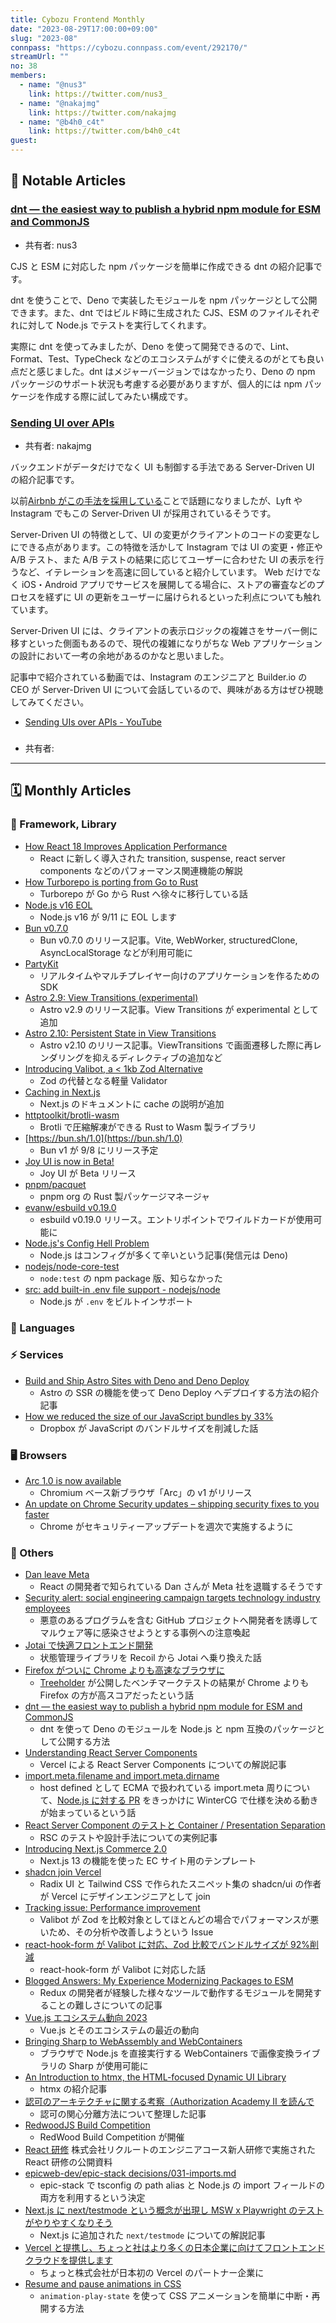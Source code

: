 ```yaml
---
title: Cybozu Frontend Monthly
date: "2023-08-29T17:00:00+09:00"
slug: "2023-08"
connpass: "https://cybozu.connpass.com/event/292170/"
streamUrl: ""
no: 38
members:
  - name: "@nus3"
    link: https://twitter.com/nus3_
  - name: "@nakajmg"
    link: https://twitter.com/nakajmg
  - name: "@b4h0_c4t"
    link: https://twitter.com/b4h0_c4t
guest:
---
```


## 👀 Notable Articles

### [dnt — the easiest way to publish a hybrid npm module for ESM and CommonJS](https://deno.com/blog/publish-esm-cjs-module-dnt)

- 共有者: nus3

CJS と ESM に対応した npm パッケージを簡単に作成できる dnt の紹介記事です。

dnt を使うことで、Deno で実装したモジュールを npm パッケージとして公開できます。また、dnt ではビルド時に生成された CJS、ESM のファイルそれぞれに対して Node.js でテストを実行してくれます。

実際に dnt を使ってみましたが、Deno を使って開発できるので、Lint、Format、Test、TypeCheck などのエコシステムがすぐに使えるのがとても良い点だと感じました。dnt はメジャーバージョンではなかったり、Deno の npm パッケージのサポート状況も考慮する必要がありますが、個人的には npm パッケージを作成する際に試してみたい構成です。

### [Sending UI over APIs](https://www.builder.io/blog/ui-over-apis)

- 共有者: nakajmg

バックエンドがデータだけでなく UI も制御する手法である Server-Driven UI の紹介記事です。

以前[Airbnb がこの手法を採用している](https://medium.com/airbnb-engineering/a-deep-dive-into-airbnbs-server-driven-ui-system-842244c5f5)ことで話題になりましたが、Lyft や Instagram でもこの Server-Driven UI が採用されているそうです。

Server-Driven UI の特徴として、UI の変更がクライアントのコードの変更なしにできる点があります。この特徴を活かして Instagram では UI の変更・修正や A/B テスト、また A/B テストの結果に応じてユーザーに合わせた UI の表示を行うなど、イテレーションを高速に回していると紹介しています。
Web だけでなく iOS・Android アプリでサービスを展開してる場合に、ストアの審査などのプロセスを経ずに UI の更新をユーザーに届けられるといった利点についても触れています。

Server-Driven UI には、クライアントの表示ロジックの複雑さをサーバー側に移すといった側面もあるので、現代の複雑になりがちな Web アプリケーションの設計において一考の余地があるのかなと思いました。

記事中で紹介されている動画では、Instagram のエンジニアと Builder.io の CEO が Server-Driven UI について会話しているので、興味がある方はぜひ視聴してみてください。

- [Sending UIs over APIs - YouTube](https://www.youtube.com/watch?v=uL-grjeYc18)

### []()

- 共有者:

---

## 🗓 Monthly Articles

### 📖 Framework, Library

- [How React 18 Improves Application Performance](https://vercel.com/blog/how-react-18-improves-application-performance)
  - React に新しく導入された transition, suspense, react server components などのパフォーマンス関連機能の解説
- [How Turborepo is porting from Go to Rust](https://vercel.com/blog/how-turborepo-is-porting-from-go-to-rust)
  - Turborepo が Go から Rust へ徐々に移行している話
- [Node.js v16 EOL](https://endoflife.date/nodejs)
  - Node.js v16 が 9/11 に EOL します
- [Bun v0.7.0](https://bun.sh/blog/bun-v0.7.0)
  - Bun v0.7.0 のリリース記事。Vite, WebWorker, structuredClone, AsyncLocalStorage などが利用可能に
- [PartyKit](https://partykit.io/)
  - リアルタイムやマルチプレイヤー向けのアプリケーションを作るための SDK
- [Astro 2.9: View Transitions (experimental)](https://astro.build/blog/astro-290/)
  - Astro v2.9 のリリース記事。View Transitions が experimental として追加
- [Astro 2.10: Persistent State in View Transitions](https://astro.build/blog/astro-2100/)
  - Astro v2.10 のリリース記事。ViewTransitions で画面遷移した際に再レンダリングを抑えるディレクティブの追加など
- [Introducing Valibot, a < 1kb Zod Alternative](https://www.builder.io/blog/introducing-valibot)
  - Zod の代替となる軽量 Validator
- [Caching in Next.js](https://nextjs.org/docs/app/building-your-application/caching)
  - Next.js のドキュメントに cache の説明が追加
- [httptoolkit/brotli-wasm](https://github.com/httptoolkit/brotli-wasm)
  - Brotli で圧縮解凍ができる Rust to Wasm 製ライブラリ
- [https://bun.sh/1.0](https://bun.sh/1.0)
  - Bun v1 が 9/8 にリリース予定
- [Joy UI is now in Beta!](https://twitter.com/MUI_hq/status/1686406501525491712?s=20)
  - Joy UI が Beta リリース
- [pnpm/pacquet](https://github.com/pnpm/pacquet)
  - pnpm org の Rust 製パッケージマネージャ
- [evanw/esbuild v0.19.0](https://github.com/evanw/esbuild/releases/tag/v0.19.0)
  - esbuild v0.19.0 リリース。エントリポイントでワイルドカードが使用可能に
- [Node.js's Config Hell Problem](https://deno.com/blog/node-config-hell)
  - Node.js はコンフィグが多くて辛いという記事(発信元は Deno)
- [nodejs/node-core-test](https://github.com/nodejs/node-core-test)
  - `node:test` の npm package 版、知らなかった
- [src: add built-in .env file support - nodejs/node](https://github.com/nodejs/node/pull/48890)
  - Node.js が `.env` をビルトインサポート

### 💬 Languages

### ⚡️ Services

- [Build and Ship Astro Sites with Deno and Deno Deploy](https://deno.com/blog/astro-on-deno)
  - Astro の SSR の機能を使って Deno Deploy へデプロイする方法の紹介記事
- [How we reduced the size of our JavaScript bundles by 33%](https://dropbox.tech/frontend/how-we-reduced-the-size-of-our-javascript-bundles-by-33-percent)
  - Dropbox が JavaScript のバンドルサイズを削減した話

### 🖥 Browsers

- [Arc 1.0 is now available](https://twitter.com/arcinternet/status/1683841503544897538?s=20)
  - Chromium ベース新ブラウザ「Arc」の v1 がリリース
- [An update on Chrome Security updates – shipping security fixes to you faster](https://security.googleblog.com/2023/08/an-update-on-chrome-security-updates.html)
  - Chrome がセキュリティーアップデートを週次で実施するように

### 🦆 Others

- [Dan leave Meta](https://twitter.com/dan_abramov/status/1682029195843739649?s=20)
  - React の開発者で知られている Dan さんが Meta 社を退職するそうです
- [Security alert: social engineering campaign targets technology industry employees](https://github.blog/2023-07-18-security-alert-social-engineering-campaign-targets-technology-industry-employees/)
  - 悪意のあるプログラムを含む GitHub プロジェクトへ開発者を誘導してマルウェア等に感染させようとする事例への注意喚起
- [Jotai で快適フロントエンド開発](https://nulab.com/ja/blog/nulab/react-jotai/)
  - 状態管理ライブラリを Recoil から Jotai へ乗り換えた話
- [Firefox がついに Chrome よりも高速なブラウザに](https://gigazine.net/news/20230720-firefox-surpassed-chrome-speedometer/)
  - [Treeholder](https://treeherder.mozilla.org/jobs?repo=autoland) が公開したベンチマークテストの結果が Chrome よりも Firefox の方が高スコアだったという話
- [dnt — the easiest way to publish a hybrid npm module for ESM and CommonJS](https://deno.com/blog/publish-esm-cjs-module-dnt)
  - dnt を使って Deno のモジュールを Node.js と npm 互換のパッケージとして公開する方法
- [Understanding React Server Components](https://vercel.com/blog/understanding-react-server-components)
  - Vercel による React Server Components についての解説記事
- [import.meta.filename and import.meta.dirname](https://github.com/wintercg/proposal-common-minimum-api/issues/50)
  - host defined として ECMA で扱われている import.meta 周りについて、[Node.js に対する PR](https://github.com/nodejs/node/pull/48740) をきっかけに WinterCG で仕様を決める動きが始まっているという話
- [React Server Component のテストと Container / Presentation Separation](https://quramy.medium.com/react-server-component-%E3%81%AE%E3%83%86%E3%82%B9%E3%83%88%E3%81%A8-container-presentation-separation-7da455d66576)
  - RSC のテストや設計手法についての実例記事
- [Introducing Next.js Commerce 2.0](https://vercel.com/blog/introducing-next-js-commerce-2-0)
  - Next.js 13 の機能を使った EC サイト用のテンプレート
- [shadcn join Vercel](https://twitter.com/shadcn/status/1688945578439499776?s=20)
  - Radix UI と Tailwind CSS で作られたスニペット集の shadcn/ui の作者が Vercel にデザインエンジニアとして join
- [Tracking issue: Performance improvement](https://github.com/fabian-hiller/valibot/issues/73)
  - Valibot が Zod を比較対象としてほとんどの場合でパフォーマンスが悪いため、その分析や改善しようという Issue
- [react-hook-form が Valibot に対応、Zod 比較でバンドルサイズが 92%削減](https://zenn.dev/hayato94087/articles/f76c878bc97d65)
  - react-hook-form が Valibot に対応した話
- [Blogged Answers: My Experience Modernizing Packages to ESM](https://blog.isquaredsoftware.com/2023/08/esm-modernization-lessons/)
  - Redux の開発者が経験した様々なツールで動作するモジュールを開発することの難しさについての記事
- [Vue.js エコシステム動向 2023](https://speakerdeck.com/kazupon/vue-dot-jsekosisutemudong-xiang-2023)
  - Vue.js とそのエコシステムの最近の動向
- [Bringing Sharp to WebAssembly and WebContainers](https://blog.stackblitz.com/posts/bringing-sharp-to-wasm-and-webcontainers/)
  - ブラウザで Node.js を直接実行する WebContainers で画像変換ライブラリの Sharp が使用可能に
- [An Introduction to htmx, the HTML-focused Dynamic UI Library](https://www.sitepoint.com/htmx-introduction/)
  - htmx の紹介記事
- [認可のアーキテクチャに関する考察（Authorization Academy II を読んで](https://zenn.dev/she_techblog/articles/6eff1f28d107be)
  - 認可の関心分離方法について整理した記事
- [RedwoodJS Build Competition](https://build.redwoodjs.com/)
  - RedWood Build Competition が開催
- [React 研修](https://speakerdeck.com/recruitengineers/react)
  株式会社リクルートのエンジニアコース新人研修で実施された React 研修の公開資料
- [epicweb-dev/epic-stack decisions/031-imports.md](https://github.com/epicweb-dev/epic-stack/blob/main/docs/decisions/031-imports.md)
  - epic-stack で tsconfig の path alias と Node.js の import フィールドの両方を利用するという決定
- [Next.js に next/testmode という概念が出現し MSW x Playwright のテストがやりやすくなりそう](https://zenn.dev/uyas/articles/bc58a4bed15ed4)
  - Next.js に追加された `next/testmode` についての解説記事
- [Vercel と提携し、ちょっと社はより多くの日本企業に向けてフロントエンドクラウドを提供します ](https://prtimes.jp/main/html/rd/p/000000009.000045314.html)
  - ちょっと株式会社が日本初の Vercel のパートナー企業に
- [Resume and pause animations in CSS](https://www.amitmerchant.com/run-and-pause-animations-in-css/)
  - `animation-play-state` を使って CSS アニメーションを簡単に中断・再開する方法

